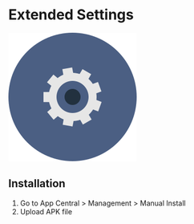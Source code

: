 # Extended Settings

![Extended Settings](CONTROL/icon.png)

## Installation

1. Go to App Central > Management > Manual Install 
2. Upload APK file



